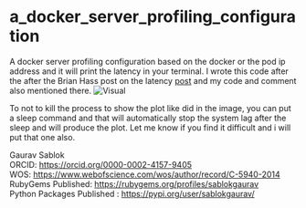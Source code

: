 # a_docker_server_profiling_configuration
A docker server profiling configuration based on the docker or the pod ip address and it will print the latency in your terminal. I wrote this code after the  after the Brian Hass post on the latency [post](https://github.com/brianjohnhaas/PingplotterByChatgpt) and my code and comment also mentioned there.
![Visual](https://github.com/sablokgaurav/a_docker_server_profiling_configuration/blob/main/docker_status.png)

To not to kill the process to show the plot like did in the image, you can put a sleep command and that will automatically stop the system lag after the sleep and will produce the plot. Let me know if you find it difficult and i will put that one also. 

Gaurav Sablok \
ORCID: https://orcid.org/0000-0002-4157-9405 \
WOS: https://www.webofscience.com/wos/author/record/C-5940-2014 \
RubyGems Published: https://rubygems.org/profiles/sablokgaurav \
Python Packages Published : https://pypi.org/user/sablokgaurav/
